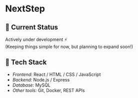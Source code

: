 # NextStep
## 🚀 Current Status
Actively under development ⚡  
(Keeping things simple for now, but planning to expand soon!)

## 🔧 Tech Stack
- *Frontend:* React / HTML / CSS / JavaScript  
- *Backend:* Node.js / Express  
- *Database:* MySQL  
- *Other tools:* Git, Docker, REST APIs  
